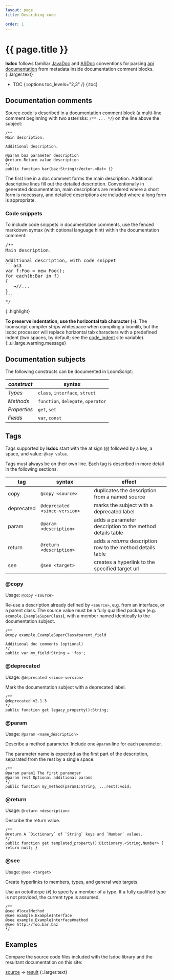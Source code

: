```yaml
---
layout: page
title: Describing code

order: 1
---
```


# {{ page.title }}

**lsdoc** follows familiar [JavaDoc][javadoc] and [ASDoc][asdoc] conventions for parsing [api documentation](#/api "toggle the API sidebar") from metadata inside documentation comment blocks.
{:.larger.text}

- TOC
{::options toc_levels="2,3" /}
{:toc}

## Documentation comments

Source code is described in a documentation comment block (a multi-line comment beginning with two asterisks: `/** ... */`) on the line above the subject:

```as3
/**
Main description.

Additional description.

@param baz parameter description
@return Return value description
*/
public function bar(baz:String):Vector.<Bat> {}
```

The first line in a doc comment forms the main description. Additional descriptive lines fill out the detailed description.
Conventionally in generated documentation, main descriptions are rendered where a short form is necessary, and detailed descriptions are included where a long form is appropriate.

### Code snippets

To include code snippets in documentation comments, use the fenced markdown syntax (with optional language hint) within the documentation comment:

<pre>
/**
Main description.

Additional description, with code snippet
```as3
var f:Foo = new Foo();
for each(b:Bar in f)
{
   ⇥//...
}
```
*/
</pre>
{:.highlight}

**To preserve indentation, use the horizontal tab character (`⇥`).** The loomscript compiler strips whitespace when compiling a loomlib, but the lsdoc processor will replace horizontal tab characters with a predefined indent (two spaces, by default; see the [code_indent][code-indent] site variable).
{:.ui.large.warning.message}


## Documentation subjects

The following constructs can be documented in LoomScript:

| _construct_  | syntax                             |
|--------------|------------------------------------|
| _Types_      | `class`, `interface`, `struct`     |
| _Methods_    | `function`, `delegate`, `operator` |
| _Properties_ | `get`, `set`                       |
| _Fields_     | `var`, `const`                     |


## Tags

Tags supported by **lsdoc** start with the at sign (`@`) followed by a key, a space, and value: `@key value`.

Tags must always be on their own line.
Each tag is described in more detail in the following sections.

| tag        | syntax | effect |
|------------|--------|--------|
| copy       | `@copy <source>` | duplicates the description from a named source |
| deprecated | `@deprecated <since-version>` | marks the subject with a deprecated label |
| param      | `@param <description>` | adds a parameter description to the method details table |
| return     | `@return <description>` | adds a _returns_ description row to the method details table |
| see        | `@see <target>` | creates a hyperlink to the specified target url |


### @copy

Usage: `@copy <source>`

Re-use a description already defined by `<source>`, e.g. from an interface, or a parent class.
The source value must be a fully qualified package (e.g. `example.ExampleSuperClass`), with a member named identically to the documentation subject.

```as3
/**
@copy example.ExampleSuperClass#parent_field

Additional doc comments (optional)
*/
public var my_field:String = 'foo';
```

### @deprecated

Usage: `@deprecated <since-version>`

Mark the documentation subject with a deprecated label.

```as3
/**
@deprecated v2.1.3
*/
public function get legacy_property():String;
```

### @param

Usage: `@param <name⎵description>`

Describe a method parameter. Include one `@param` line for each parameter.

The parameter name is expected as the first part of the description, separated from the rest by a single space.

```as3
/**
@param param1 The first parameter
@param rest Optional additional params
*/
public function my_method(param1:String, ...rest):void;
```

### @return

Usage: `@return <description>`

Describe the return value.

```as3
/**
@return A `Dictionary` of `String` keys and `Number` values.
*/
public function get templated_property():Dictionary.<String,Number> { return null; }
```

### @see

Usage: `@see <target>`

Create hyperlinks to members, types, and general web targets.

Use an octothorpe (`#`) to specify a member of a type.
If a fully qualified type is not provided, the current type is assumed.

```as3
/**
@see #localMethod
@see example.ExampleInterface
@see example.ExampleInterface#method
@see http://foo.bar.baz
*/
```


## Examples

Compare the source code files included with the lsdoc library and the resultant documentation on this site:

[source][example-src] &rarr; [result][example-docs]
{:.larger.text}



[asdoc]: http://help.adobe.com/en_US/flex/using/WSd0ded3821e0d52fe1e63e3d11c2f44bb7b-7fed.html "Creating ASDoc comments in ActionScript"
[code-indent]: https://pixeldroid.com/programming-pages/guides/Installing-the-theme/Theme-files/#user-provided-configuration "Use code_indent to set the indentation of documentation code snippets"
[example-docs]: {{site.baseurl}}/api/example/#/api/ "documentation of example source code comments"
[example-src]: https://github.com/pixeldroid/lsdoc/tree/master/lib/src/example "example source code comments"
[javadoc]: http://www.oracle.com/technetwork/java/javase/documentation/index-137868.html "How to Write Doc Comments for the Javadoc Tool"

